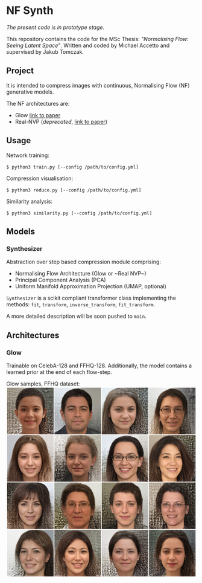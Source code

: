# NF Synth

*The present code is in prototype stage.*

This repository contains the code for the MSc Thesis: *"Normalising Flow: Seeing Latent Space"*. Written and coded by Michael Accetto and supervised by Jakub Tomczak.

## Project

It is intended to compress images with continuous, Normalising Flow (NF) generative models.

The NF architectures are: 

- Glow [link to paper](https://arxiv.org/abs/1807.03039)
- Real-NVP (*deprecated*, [link to paper](https://arxiv.org/abs/1605.08803))

## Usage 

Network training:

	$ python3 train.py [--config /path/to/config.yml]

Compression visualisation:

	$ python3 reduce.py [--config /path/to/config.yml]

Similarity analysis:

	$ python3 similarity.py [--config /path/to/config.yml]

## Models

### Synthesizer

Abstraction over step based compression module comprising:

- Normalising Flow Architecture (Glow or ~Real NVP~)
- Principal Component Analysis (PCA)
- Uniform Manifold Approximation Projection (UMAP, optional)

`Synthesizer` is a scikit compliant transformer class implementing the methods: `fit`, `transform`,
`inverse_transform`, `fit_transform`.

A more detailed description will be soon pushed to `main`.


## Architectures

### Glow

Trainable on CelebA-128 and FFHQ-128.
Additionally, the model contains a learned prior at the end of each flow-step. 

Glow samples, FFHQ dataset:
![Samples on training FFHQ-128](n-16_sample_t-0.50.png)
